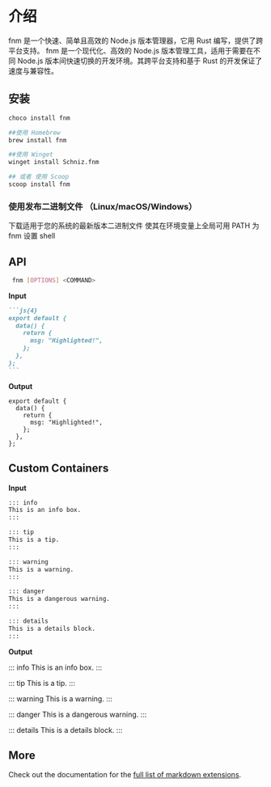 <!-- # 介绍

This page demonstrates some of the built-in markdown extensions provided by VitePress. -->
<script setup>
// import { VTCodeGroup, VTCodeGroupTab } from '@vue/theme'
</script>

# 介绍

fnm 是一个快速、简单且高效的 Node.js 版本管理器，它用 Rust 编写，提供了跨平台支持。
<text>
fnm 是一个现代化、高效的 Node.js 版本管理工具，适用于需要在不同 Node.js 版本间快速切换的开发环境。其跨平台支持和基于 Rust 的开发保证了速度与兼容性。
</text>

## 安装

<VTCodeGroup>
  <VTCodeGroupTab label="General（推荐）">

```sh
choco install fnm
```

  </VTCodeGroupTab>
  <VTCodeGroupTab label="macOS/Linux">

```sh
##使用 Homebrew
brew install fnm
```

  </VTCodeGroupTab>

  <VTCodeGroupTab label="Windows">

```sh
##使用 Winget
winget install Schniz.fnm

## 或者 使用 Scoop
scoop install fnm
```

  </VTCodeGroupTab>
</VTCodeGroup>

### 使用发布二进制文件 （Linux/macOS/Windows）

下载适用于您的系统的最新版本二进制文件
使其在环境变量上全局可用 PATH
为 fnm 设置 shell

## API

```sh
 fnm [OPTIONS] <COMMAND>
```

<FunctionsList />

**Input**

````md
```js{4}
export default {
  data() {
    return {
      msg: "Highlighted!",
    };
  },
};
```
````

**Output**

```js{4}
export default {
  data() {
    return {
      msg: "Highlighted!",
    };
  },
};
```

## Custom Containers

**Input**

```md
::: info
This is an info box.
:::

::: tip
This is a tip.
:::

::: warning
This is a warning.
:::

::: danger
This is a dangerous warning.
:::

::: details
This is a details block.
:::
```

**Output**

::: info
This is an info box.
:::

::: tip
This is a tip.
:::

::: warning
This is a warning.
:::

::: danger
This is a dangerous warning.
:::

::: details
This is a details block.
:::

## More

Check out the documentation for the [full list of markdown extensions](https://vitepress.dev/guide/markdown).
